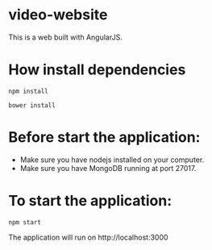 # video-website
This is a web built with AngularJS.

# How install dependencies
```
npm install
```
```
bower install
```
# Before start the application:
* Make sure you have nodejs installed on your computer.
* Make sure you have MongoDB running at port 27017.
# To start the application:
```
npm start
```
The application will run on http://localhost:3000
